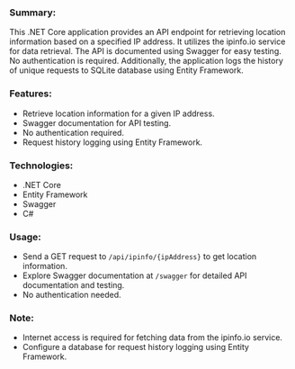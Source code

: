 ### Summary:

This .NET Core application provides an API endpoint for retrieving location information based on a specified IP address. It utilizes the ipinfo.io service for data retrieval. The API is documented using Swagger for easy testing. No authentication is required. Additionally, the application logs the history of unique requests to SQLite database using Entity Framework.

### Features:

- Retrieve location information for a given IP address.
- Swagger documentation for API testing.
- No authentication required.
- Request history logging using Entity Framework.

### Technologies:

- .NET Core
- Entity Framework
- Swagger
- C#

### Usage:

- Send a GET request to `/api/ipinfo/{ipAddress}` to get location information.
- Explore Swagger documentation at `/swagger` for detailed API documentation and testing.
- No authentication needed.

### Note:

- Internet access is required for fetching data from the ipinfo.io service.
- Configure a database for request history logging using Entity Framework.
